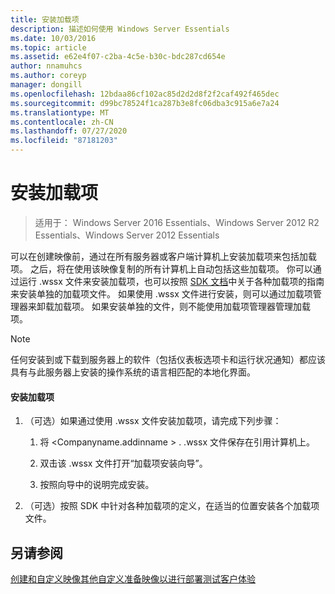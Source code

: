 ```yaml
---
title: 安装加载项
description: 描述如何使用 Windows Server Essentials
ms.date: 10/03/2016
ms.topic: article
ms.assetid: e62e4f07-c2ba-4c5e-b30c-bdc287cd654e
author: nnamuhcs
ms.author: coreyp
manager: dongill
ms.openlocfilehash: 12bdaa86cf102ac85d2d2d8f2f2caf492f465dec
ms.sourcegitcommit: d99bc78524f1ca287b3e8fc06dba3c915a6e7a24
ms.translationtype: MT
ms.contentlocale: zh-CN
ms.lasthandoff: 07/27/2020
ms.locfileid: "87181203"
---
```

# <a name="install-add-ins"></a>安装加载项

>适用于： Windows Server 2016 Essentials、Windows Server 2012 R2 Essentials、Windows Server 2012 Essentials

可以在创建映像前，通过在所有服务器或客户端计算机上安装加载项来包括加载项。 之后，将在使用该映像复制的所有计算机上自动包括这些加载项。 你可以通过运行 .wssx 文件来安装加载项，也可以按照 [SDK 文档](https://go.microsoft.com/fwlink/?LinkID=248648)中关于各种加载项的指南来安装单独的加载项文件。 如果使用 .wssx 文件进行安装，则可以通过加载项管理器来卸载加载项。 如果安装单独的文件，则不能使用加载项管理器管理加载项。

> [!NOTE]
>  任何安装到或下载到服务器上的软件（包括仪表板选项卡和运行状况通知）都应该具有与此服务器上安装的操作系统的语言相匹配的本地化界面。

#### <a name="to-install-an-add-in"></a>安装加载项

1.  （可选）如果通过使用 .wssx 文件安装加载项，请完成下列步骤：

    1.  将 <Companyname.addinname \> . .wssx 文件保存在引用计算机上。

    2.  双击该 .wssx 文件打开“加载项安装向导”。

    3.  按照向导中的说明完成安装。

2.  （可选）按照 SDK 中针对各种加载项的定义，在适当的位置安装各个加载项文件。

## <a name="see-also"></a>另请参阅
 [创建和自定义映像](Creating-and-Customizing-the-Image.md)[其他自定义](Additional-Customizations.md)[准备映像以进行部署](Preparing-the-Image-for-Deployment.md)[测试客户体验](Testing-the-Customer-Experience.md)